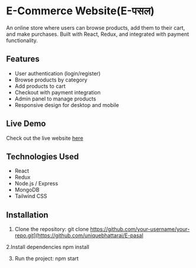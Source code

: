 # E-Commerce Website(E-पसल)

An online store where users can browse products, add them to their cart, and make purchases. Built with React, Redux, and integrated with payment functionality.

## Features
- User authentication (login/register)
- Browse products by category
- Add products to cart
- Checkout with payment integration
- Admin panel to manage products
- Responsive design for desktop and mobile

## Live Demo
Check out the live website [here](https://e-pasal-two.vercel.app/)


## Technologies Used
- React
- Redux
- Node.js / Express
- MongoDB
- Tailwind CSS

## Installation
1. Clone the repository:
   git clone https://github.com/your-username/your-repo.git](https://github.com/uniquebhattarai/E-pasal

2.Install dependencies
  npm install
  
 3. Run the project:
 npm start
